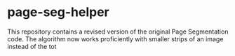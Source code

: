 page-seg-helper
================

This repository contains a revised version of the original Page Segmentation code. The algorithm now works proficiently with smaller strips of an image instead of the tot
